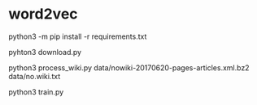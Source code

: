 # word2vec
python3 -m pip install -r requirements.txt

pyhton3 download.py

python3 process_wiki.py data/nowiki-20170620-pages-articles.xml.bz2 data/no.wiki.txt

python3 train.py
